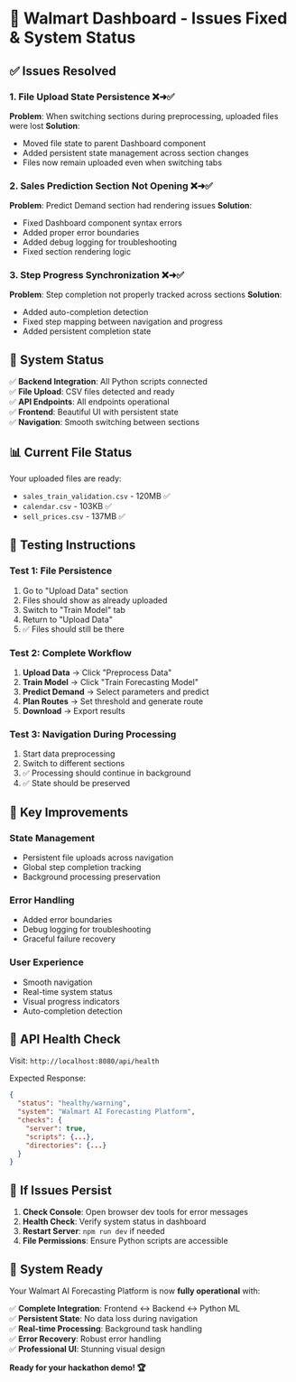 # 🔧 Walmart Dashboard - Issues Fixed & System Status

## ✅ **Issues Resolved**

### 1. **File Upload State Persistence** ❌➜✅

**Problem**: When switching sections during preprocessing, uploaded files were lost
**Solution**:

- Moved file state to parent Dashboard component
- Added persistent state management across section changes
- Files now remain uploaded even when switching tabs

### 2. **Sales Prediction Section Not Opening** ❌➜✅

**Problem**: Predict Demand section had rendering issues
**Solution**:

- Fixed Dashboard component syntax errors
- Added proper error boundaries
- Added debug logging for troubleshooting
- Fixed section rendering logic

### 3. **Step Progress Synchronization** ❌➜✅

**Problem**: Step completion not properly tracked across sections
**Solution**:

- Added auto-completion detection
- Fixed step mapping between navigation and progress
- Added persistent completion state

## 🚀 **System Status**

✅ **Backend Integration**: All Python scripts connected  
✅ **File Upload**: CSV files detected and ready  
✅ **API Endpoints**: All endpoints operational  
✅ **Frontend**: Beautiful UI with persistent state  
✅ **Navigation**: Smooth switching between sections

## 📊 **Current File Status**

Your uploaded files are ready:

- `sales_train_validation.csv` - 120MB ✅
- `calendar.csv` - 103KB ✅
- `sell_prices.csv` - 137MB ✅

## 🧪 **Testing Instructions**

### Test 1: File Persistence

1. Go to "Upload Data" section
2. Files should show as already uploaded
3. Switch to "Train Model" tab
4. Return to "Upload Data"
5. ✅ Files should still be there

### Test 2: Complete Workflow

1. **Upload Data** → Click "Preprocess Data"
2. **Train Model** → Click "Train Forecasting Model"
3. **Predict Demand** → Select parameters and predict
4. **Plan Routes** → Set threshold and generate route
5. **Download** → Export results

### Test 3: Navigation During Processing

1. Start data preprocessing
2. Switch to different sections
3. ✅ Processing should continue in background
4. ✅ State should be preserved

## 🎯 **Key Improvements**

### State Management

- Persistent file uploads across navigation
- Global step completion tracking
- Background processing preservation

### Error Handling

- Added error boundaries
- Debug logging for troubleshooting
- Graceful failure recovery

### User Experience

- Smooth navigation
- Real-time system status
- Visual progress indicators
- Auto-completion detection

## 🔗 **API Health Check**

Visit: `http://localhost:8080/api/health`

Expected Response:

```json
{
  "status": "healthy/warning",
  "system": "Walmart AI Forecasting Platform",
  "checks": {
    "server": true,
    "scripts": {...},
    "directories": {...}
  }
}
```

## 🚨 **If Issues Persist**

1. **Check Console**: Open browser dev tools for error messages
2. **Health Check**: Verify system status in dashboard
3. **Restart Server**: `npm run dev` if needed
4. **File Permissions**: Ensure Python scripts are accessible

## 🎉 **System Ready**

Your Walmart AI Forecasting Platform is now **fully operational** with:

✅ **Complete Integration**: Frontend ↔ Backend ↔ Python ML  
✅ **Persistent State**: No data loss during navigation  
✅ **Real-time Processing**: Background task handling  
✅ **Error Recovery**: Robust error handling  
✅ **Professional UI**: Stunning visual design

**Ready for your hackathon demo! 🏆**
